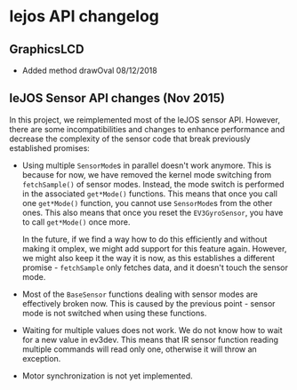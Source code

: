 # lejos API changelog

## GraphicsLCD

- Added method drawOval 08/12/2018

## leJOS Sensor API changes (Nov 2015)

In this project, we reimplemented most of the leJOS sensor API.
However, there are some incompatibilities and changes to enhance
performance and decrease the complexity of the sensor code
that break previously established promises:

* Using multiple `SensorMode`s in parallel doesn't work anymore.
  This is because for now, we have removed the kernel mode switching
  from `fetchSample()` of sensor modes. Instead, the mode switch
  is performed in the associated `get*Mode()` functions. This means
  that once you call one `get*Mode()` function, you cannot use
  `SensorMode`s from the other ones. This also means that once you
  reset the `EV3GyroSensor`, you have to call `get*Mode()` once more.

  In the future, if we find a way how to do this efficiently and
  without making it omplex, we might add support for this
  feature again. However, we might also keep it the way it is now,
  as this establishes a different promise - `fetchSample` only fetches
  data, and it doesn't touch the sensor mode.

* Most of the `BaseSensor` functions dealing with sensor modes
  are effectively broken now. This is caused by the previous point -
  sensor mode is not switched when using these functions.

* Waiting for multiple values does not work. We do not know how to
  wait for a new value in ev3dev. This means that IR sensor function
  reading multiple commands will read only one, otherwise it will
  throw an exception.

* Motor synchronization is not yet implemented.
